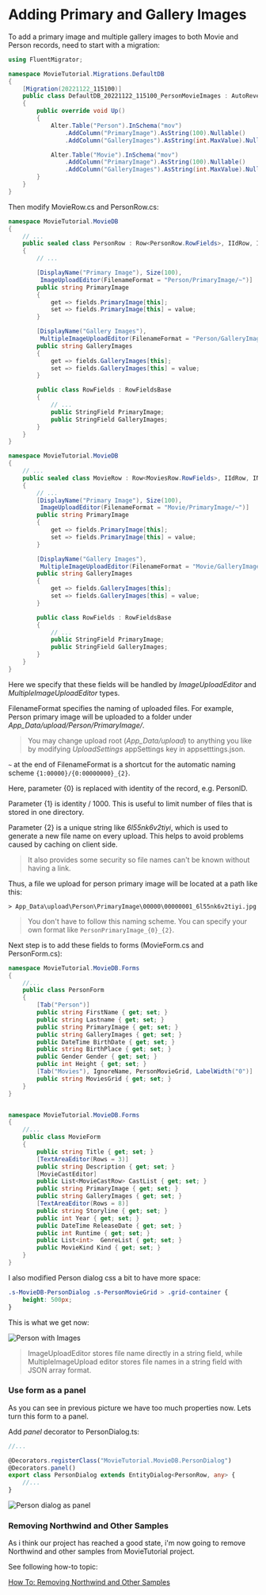 # Adding Primary and Gallery Images

To add a primary image and multiple gallery images to both Movie and Person records, need to start with a migration:

```cs
using FluentMigrator;

namespace MovieTutorial.Migrations.DefaultDB
{
    [Migration(20221122_115100)]
    public class DefaultDB_20221122_115100_PersonMovieImages : AutoReversingMigration
    {
        public override void Up()
        {
            Alter.Table("Person").InSchema("mov")
                .AddColumn("PrimaryImage").AsString(100).Nullable()
                .AddColumn("GalleryImages").AsString(int.MaxValue).Nullable();

            Alter.Table("Movie").InSchema("mov")
                .AddColumn("PrimaryImage").AsString(100).Nullable()
                .AddColumn("GalleryImages").AsString(int.MaxValue).Nullable();
        }
    }
}
```

Then modify MovieRow.cs and PersonRow.cs:

```cs
namespace MovieTutorial.MovieDB
{
    // ...
    public sealed class PersonRow : Row<PersonRow.RowFields>, IIdRow, INameRow
    {
        // ...

        [DisplayName("Primary Image"), Size(100),
         ImageUploadEditor(FilenameFormat = "Person/PrimaryImage/~")]
        public string PrimaryImage
        {
            get => fields.PrimaryImage[this];
            set => fields.PrimaryImage[this] = value;
        }

        [DisplayName("Gallery Images"),
         MultipleImageUploadEditor(FilenameFormat = "Person/GalleryImages/~")]
        public string GalleryImages
        {
            get => fields.GalleryImages[this];
            set => fields.GalleryImages[this] = value;
        }

        public class RowFields : RowFieldsBase
        {
            // ...
            public StringField PrimaryImage;
            public StringField GalleryImages;
        }
    }
}
```

```cs
namespace MovieTutorial.MovieDB
{
    // ...
    public sealed class MovieRow : Row<MoviesRow.RowFields>, IIdRow, INameRow
    {
        // ...
        [DisplayName("Primary Image"), Size(100),
         ImageUploadEditor(FilenameFormat = "Movie/PrimaryImage/~")]
        public string PrimaryImage
        {
            get => fields.PrimaryImage[this];
            set => fields.PrimaryImage[this] = value;
        }

        [DisplayName("Gallery Images"),
         MultipleImageUploadEditor(FilenameFormat = "Movie/GalleryImages/~")]
        public string GalleryImages
        {
            get => fields.GalleryImages[this];
            set => fields.GalleryImages[this] = value;
        }

        public class RowFields : RowFieldsBase
        {
            // ...
            public StringField PrimaryImage;
            public StringField GalleryImages;
        }
    }
}
```

Here we specify that these fields will be handled by *ImageUploadEditor* and *MultipleImageUploadEditor* types.

FilenameFormat specifies the naming of uploaded files. For example, Person primary image will be uploaded to a folder under *App_Data/upload/Person/PrimaryImage/*.

> You may change upload root (*App_Data/upload*) to anything you like by modifying  *UploadSettings* appSettings key in appsetttings.json.

`~` at the end of FilenameFormat is a shortcut for the automatic naming scheme `{1:00000}/{0:00000000}_{2}`.

Here, parameter {0} is replaced with identity of the record, e.g. PersonID.

Parameter {1} is identity / 1000. This is useful to limit number of files that is stored in one directory.

Parameter {2} is a unique string like *6l55nk6v2tiyi*, which is used to generate a new file name on every upload. This helps to avoid problems caused by caching on client side.

> It also provides some security so file names can't be known without having a link.

Thus, a file we upload for person primary image will be located at a path like this:

```
> App_Data\upload\Person\PrimaryImage\00000\00000001_6l55nk6v2tiyi.jpg
```

> You don't have to follow this naming scheme. You can specify your own format like `PersonPrimaryImage_{0}_{2}`.

Next step is to add these fields to forms (MovieForm.cs and PersonForm.cs):

```cs
namespace MovieTutorial.MovieDB.Forms
{
    //...
    public class PersonForm
    {
        [Tab("Person")]
        public string FirstName { get; set; }
        public string Lastname { get; set; }
        public string PrimaryImage { get; set; }
        public string GalleryImages { get; set; }
        public DateTime BirthDate { get; set; }
        public string BirthPlace { get; set; }
        public Gender Gender { get; set; }
        public int Height { get; set; }
        [Tab("Movies"), IgnoreName, PersonMovieGrid, LabelWidth("0")]
        public string MoviesGrid { get; set; }
    }
}
```

```cs

namespace MovieTutorial.MovieDB.Forms
{
    //...
    public class MovieForm
    {
        public string Title { get; set; }
        [TextAreaEditor(Rows = 3)]
        public string Description { get; set; }
        [MovieCastEditor]
        public List<MovieCastRow> CastList { get; set; }
        public string PrimaryImage { get; set; }
        public string GalleryImages { get; set; }
        [TextAreaEditor(Rows = 8)]
        public string Storyline { get; set; }
        public int Year { get; set; }
        public DateTime ReleaseDate { get; set; }
        public int Runtime { get; set; }
        public List<int>  GenreList { get; set; }
        public MovieKind Kind { get; set; }
    }
}
```

I also modified Person dialog css a bit to have more space:

```css
.s-MovieDB-PersonDialog .s-PersonMovieGrid > .grid-container {
    height: 500px;
}
```

This is what we get now:

![Person with Images](img/mdb_person_keanu.png)

> ImageUploadEditor stores file name directly in a string field, while MultipleImageUpload editor stores file names in a string field with JSON array format.

### Use form as a panel

As you can see in previous picture we have too much properties now. Lets turn this form to a panel.

Add *panel* decorator to PersonDialog.ts:

```ts
//...

@Decorators.registerClass("MovieTutorial.MovieDB.PersonDialog")
@Decorators.panel()
export class PersonDialog extends EntityDialog<PersonRow, any> {
    //...
}
```

![Person dialog as panel](img/mdb_person_panel.png)

### Removing Northwind and Other Samples

As i think our project has reached a good state, i'm now going to remove Northwind and other samples from MovieTutorial project.

See following how-to topic:

[How To: Removing Northwind and Other Samples](../../howto/removing_northwind.md)



